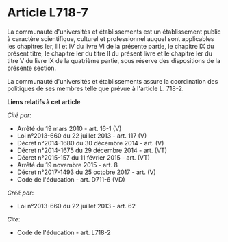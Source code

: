 # Article L718-7

La communauté d'universités et établissements est un établissement public à caractère scientifique, culturel et professionnel
auquel sont applicables les chapitres Ier, III et IV du livre VI de la présente partie, le chapitre IX du présent titre, le
chapitre Ier du titre II du présent livre et le chapitre Ier du titre V du livre IX de la quatrième partie, sous réserve des
dispositions de la présente section. 

La communauté d'universités et établissements assure la coordination des politiques de ses membres telle que prévue à
l'article L. 718-2.

**Liens relatifs à cet article**

_Cité par_:

  - Arrêté du 19 mars 2010 - art. 16-1 (V)
  - Loi n°2013-660 du 22 juillet 2013 - art. 117 (V)
  - Décret n°2014-1680 du 30 décembre 2014 - art. (V)
  - Décret n°2014-1675 du 29 décembre 2014 - art. (VT)
  - Décret n°2015-157 du 11 février 2015 - art. (VT)
  - Arrêté du 19 novembre 2015 - art. 8
  - Décret n°2017-1493 du 25 octobre 2017 - art. (V)
  - Code de l'éducation - art. D711-6 (VD)

_Créé par_:

  - Loi n°2013-660 du 22 juillet 2013 - art. 62

_Cite_:

  - Code de l'éducation - art. L718-2
